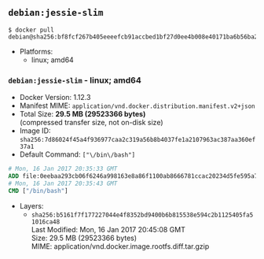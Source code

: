 ## `debian:jessie-slim`

```console
$ docker pull debian@sha256:bf8fcf267b405eeeefcb91accbed1bf27d0ee4b008e40171ba6b56ba28e03075
```

-	Platforms:
	-	linux; amd64

### `debian:jessie-slim` - linux; amd64

-	Docker Version: 1.12.3
-	Manifest MIME: `application/vnd.docker.distribution.manifest.v2+json`
-	Total Size: **29.5 MB (29523366 bytes)**  
	(compressed transfer size, not on-disk size)
-	Image ID: `sha256:7d86024f45a4f936977caa2c319a56b8b4037fe1a2107963ac387aa360ef37a1`
-	Default Command: `["\/bin\/bash"]`

```dockerfile
# Mon, 16 Jan 2017 20:35:33 GMT
ADD file:0eebaa293cb06f6246a998163e8a86f1100ab8666781ccac20234d5fe595a7ec in / 
# Mon, 16 Jan 2017 20:35:43 GMT
CMD ["/bin/bash"]
```

-	Layers:
	-	`sha256:b5161f7f177227044e4f8352bd9400b6b815538e594c2b1125405fa51016ca48`  
		Last Modified: Mon, 16 Jan 2017 20:45:08 GMT  
		Size: 29.5 MB (29523366 bytes)  
		MIME: application/vnd.docker.image.rootfs.diff.tar.gzip
